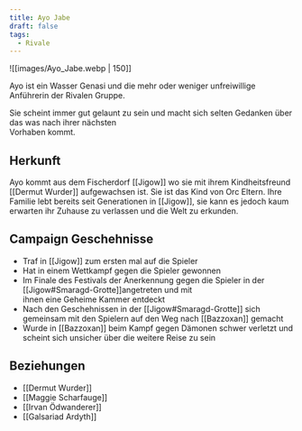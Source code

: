 ```yaml
---
title: Ayo Jabe
draft: false
tags:
  - Rivale
---
```



![[images/Ayo_Jabe.webp | 150]]

Ayo ist ein Wasser Genasi und die mehr oder weniger unfreiwillige Anführerin der Rivalen Gruppe.

Sie scheint immer gut gelaunt zu sein und macht sich selten Gedanken über das was nach ihrer nächsten<br>Vorhaben kommt.


## Herkunft
Ayo kommt aus dem Fischerdorf [[Jigow]] wo sie mit ihrem Kindheitsfreund [[Dermut Wurder]] aufgewachsen ist. Sie ist das Kind von Orc Eltern. Ihre Familie lebt bereits seit Generationen in [[Jigow]], sie kann es jedoch kaum<br>erwarten ihr Zuhause zu verlassen und die Welt zu erkunden.


## Campaign Geschehnisse
- Traf in [[Jigow]] zum ersten mal auf die Spieler
- Hat in einem Wettkampf gegen die Spieler gewonnen
- Im Finale des Festivals der Anerkennung gegen die Spieler in der [[Jigow#Smaragd-Grotte]]angetreten und mit<br>ihnen eine Geheime Kammer entdeckt
- Nach den Geschehnissen in der  [[Jigow#Smaragd-Grotte]] sich gemeinsam mit den Spielern auf den Weg nach [[Bazzoxan]] gemacht
- Wurde in [[Bazzoxan]] beim Kampf gegen Dämonen schwer verletzt und scheint sich unsicher über die weitere Reise zu sein




## Beziehungen
- [[Dermut Wurder]]
- [[Maggie Scharfauge]]
- [[Irvan Ödwanderer]]
- [[Galsariad Ardyth]]